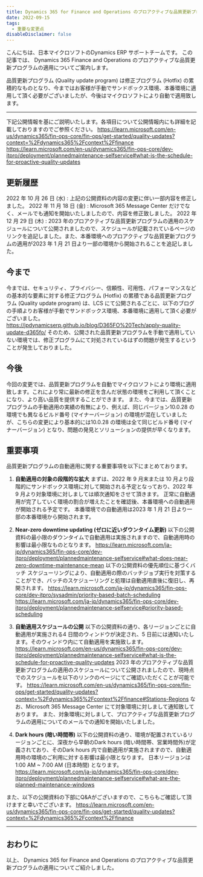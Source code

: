 ```yaml
---
title: Dynamics 365 for Finance and Operations のプロアクティブな品質更新プログラムの適用について
date: 2022-09-15
tags:
  - 重要な変更点
disableDisclaimer: false
---
```


こんにちは、日本マイクロソフトのDynamics ERP サポートチームです。
この記事では、 Dynamics 365 Finance and Operations のプロアクティブな品質更新プログラムの適用についてご案内します。

品質更新プログラム (Quality update program) は修正プログラム (Hotfix) の累積的なものとなり、今まではお客様が手動でサンドボックス環境、本番環境に適用して頂く必要がございましたが、今後はマイクロソフトにより自動で適用致します。


<!-- more -->
---

下記公開情報を基にご説明いたします。各項目について公開情報内にも詳細を記載しておりますのでご参照ください。
https://learn.microsoft.com/en-us/dynamics365/fin-ops-core/fin-ops/get-started/quality-updates?context=%2Fdynamics365%2Fcontext%2Ffinance
https://learn.microsoft.com/en-us/dynamics365/fin-ops-core/dev-itpro/deployment/plannedmaintenance-selfservice#what-is-the-schedule-for-proactive-quality-updates

## 更新履歴
2022 年 10 月 26 日 (水) : 上記の公開資料の内容の変更に伴い一部内容を修正しました。
2022 年 11 月 18 日 (金) : Microsoft 365 Message Center だけでなく、メールでも通知を開始いたしましたので、内容を修正致しました。
2022 年 12 月 29 日 (木) : 2023 年のプロアクティブな品質更新プログラムの適用のスケジュールについて公開されましたので、スケジュールが記載されているページのリンクを追記しました。また、本番環境へのプロアクティブな品質更新プログラムの適用が2023 年 1 月 21 日より一部の環境から開始されることを追記しました。


## 今まで
今までは、セキュリティ、プライバシー、信頼性、可用性、パフォーマンスなどの基本的な要素に対する修正プログラム (Hotfix) の累積である品質更新プログラム (Quality update program) は、LCS にて公開されるごとに、以下のブログの手順よりお客様が手動でサンドボックス環境、本番環境に適用して頂く必要がございました。
https://jpdynamicserp.github.io/blog/D365FO%20Tech/apply-quality-update-d365fo/
そのため、公開された品質更新プログラムを手動で適用していない環境では、修正プログラムにて対処されているはずの問題が発生するということが発生しておりました。

## 今後
今回の変更では、品質更新プログラムを自動でマイクロソフトにより環境に適用致します。これにより常に最新の修正を含んだ状態の環境をご利用して頂くことになり、より高い品質を提供することができます。
また、今までは、品質更新プログラムの手動適用の実績の有無により、例えば、同じバージョン10.0.28 の環境でも異なるビルド番号 (マイナーバージョン) の環境が混在していましたが、こちらの変更により基本的には10.0.28 の環境は全て同じビルド番号 (マイナーバージョン) となり、問題の発見とソリューションの提供が早くなります。


## 重要事項
品質更新プログラムの自動適用に関する重要事項を以下にまとめております。
1. **自動適用の対象の段階的な拡大**
まずは、2022 年 9 月末または 10 月より段階的にサンドボックス環境に対して開始される予定となっており、2022 年 9 月より対象環境に対しましては順次通知をさせて頂きます。
正常に自動適用が完了していく環境の割合が増えたことを確認後、本番環境への自動適用が開始される予定です。
本番環境での自動適用は2023 年 1 月 21 日より一部の本番環境から開始されます。

2. **Near-zero downtime updating (ゼロに近いダウンタイム更新)**
以下の公開資料の最小限のダウンタイムで自動適用は実施されますので、自動適用時の影響は最小限なものとなります。
https://learn.microsoft.com/ja-jp/dynamics365/fin-ops-core/dev-itpro/deployment/plannedmaintenance-selfservice#what-does-near-zero-downtime-maintenance-mean
以下の公開資料の優先順位に基づくバッチ スケジューリングにより、自動適用の際のバッチジョブ実行を対策することができ、バッチのスケジューリングと処理は自動適用直後に復旧し、再開されます。 
https://learn.microsoft.com/ja-jp/dynamics365/fin-ops-core/dev-itpro/sysadmin/priority-based-batch-scheduling
https://learn.microsoft.com/ja-jp/dynamics365/fin-ops-core/dev-itpro/deployment/plannedmaintenance-selfservice#priority-based-scheduling

2. **自動適用スケジュールの公開**
以下の公開資料の通り、各リージョンごとに自動適用が実施される4 日間のウィンドウが決定され、5 日前には通知いたします。そのウィンドウ内にて自動適用を実施致します。
https://learn.microsoft.com/en-us/dynamics365/fin-ops-core/dev-itpro/deployment/plannedmaintenance-selfservice#what-is-the-schedule-for-proactive-quality-updates
2023 年のプロアクティブな品質更新プログラムの適用のスケジュールについて公開されましたので、現時点でのスケジュールを以下のリンクのページにてご確認いただくことが可能です。
https://learn.microsoft.com/en-us/dynamics365/fin-ops-core/fin-ops/get-started/quality-updates?context=%2Fdynamics365%2Fcontext%2Ffinance#Stations-Regions
なお、Microsoft 365 Message Center にて対象環境に対しまして通知致しております。
また、対象環境に対しまして、プロアクティブな品質更新プログラムの適用についてのメールでの通知を開始いたしました。


4. **Dark hours (暗い時間帯)**
以下の公開資料の通り、環境が配置されているリージョンごとに、深夜から早朝のDark hours (暗い時間帯、営業時間外)が定義されており、そのDark hours 内で自動適用が実施されますので、自動適用時の環境のご利用に対する影響は最小限となります。
日本リージョンは 1:00 AM ~ 7:00 AM (日本時間) となります。
https://learn.microsoft.com/ja-jp/dynamics365/fin-ops-core/dev-itpro/deployment/plannedmaintenance-selfservice#what-are-the-planned-maintenance-windows


また、以下の公開資料の下部にQ&Aがございますので、こちらもご確認して頂けますと幸いでございます。
https://learn.microsoft.com/en-us/dynamics365/fin-ops-core/fin-ops/get-started/quality-updates?context=%2Fdynamics365%2Fcontext%2Ffinance

---
## おわりに  

以上、 Dynamics 365 for Finance and Operations のプロアクティブな品質更新プログラムの適用についてご紹介しました。
